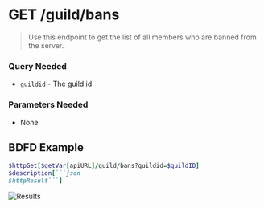 # GET /guild/bans
> Use this endpoint to get the list of all members who are banned from the server.

### Query Needed
* `guildid` - The guild id
### Parameters Needed
* None

## BDFD Example
````ruby
$httpGet[$getVar[apiURL]/guild/bans?guildid=$guildID]
$description[```json
$httpResult```]
````
![Results](
https://cdn.discordapp.com/attachments/1055953726344540164/1076248294050758747/4tsika.png
)